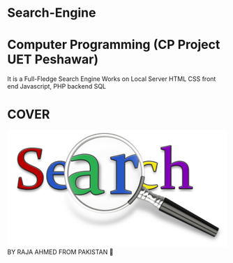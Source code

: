 # Search-Engine
# Computer Programming (CP Project UET Peshawar)
It is a Full-Fledge Search Engine 
Works on Local Server
HTML CSS front end
Javascript, PHP backend 
SQL 
# COVER
<img src="https://raw.githubusercontent.com/AhmedRaja1/Search-Engine/master/Search%20logo.png">
BY RAJA AHMED FROM PAKISTAN 💚
